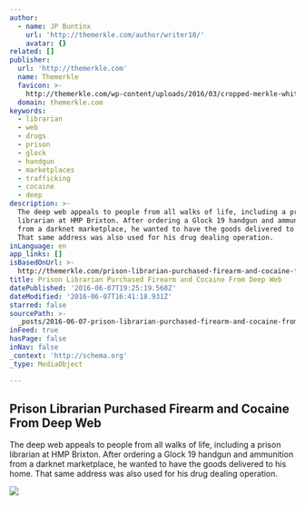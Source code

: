 ```yaml
---
author:
  - name: JP Buntinx
    url: 'http://themerkle.com/author/writer10/'
    avatar: {}
related: []
publisher:
  url: 'http://themerkle.com'
  name: Themerkle
  favicon: >-
    http://themerkle.com/wp-content/uploads/2016/03/cropped-merkle-white-1-192x192.png
  domain: themerkle.com
keywords:
  - librarian
  - web
  - drugs
  - prison
  - glock
  - handgun
  - marketplaces
  - trafficking
  - cocaine
  - deep
description: >-
  The deep web appeals to people from all walks of life, including a prison
  librarian at HMP Brixton. After ordering a Glock 19 handgun and ammunition
  from a darknet marketplace, he wanted to have the goods delivered to his home.
  That same address was also used for his drug dealing operation.
inLanguage: en
app_links: []
isBasedOnUrl: >-
  http://themerkle.com/prison-librarian-purchased-firearm-and-cocaine-from-deep-web/
title: Prison Librarian Purchased Firearm and Cocaine From Deep Web
datePublished: '2016-06-07T19:25:19.568Z'
dateModified: '2016-06-07T16:41:18.931Z'
starred: false
sourcePath: >-
  _posts/2016-06-07-prison-librarian-purchased-firearm-and-cocaine-from-deep-web.md
inFeed: true
hasPage: false
inNav: false
_context: 'http://schema.org'
_type: MediaObject

---
```

<article style=""><h1>Prison Librarian Purchased Firearm and Cocaine From Deep Web</h1><p>The deep web appeals to people from all walks of life, including a prison librarian at HMP Brixton. After ordering a Glock 19 handgun and ammunition from a darknet marketplace, he wanted to have the goods delivered to his home. That same address was also used for his drug dealing operation.</p><img src="http://themerkle.com/wp-content/uploads/2016/06/shutterstock_363744164.jpg" /></article>
